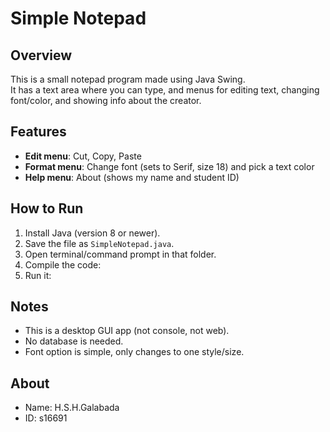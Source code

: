 # Simple Notepad

## Overview
This is a small notepad program made using Java Swing.  
It has a text area where you can type, and menus for editing text, changing font/color, and showing info about the creator.

## Features
- **Edit menu**: Cut, Copy, Paste  
- **Format menu**: Change font (sets to Serif, size 18) and pick a text color  
- **Help menu**: About (shows my name and student ID)  

## How to Run
1. Install Java (version 8 or newer).  
2. Save the file as `SimpleNotepad.java`.  
3. Open terminal/command prompt in that folder.  
4. Compile the code:  
5. Run it:  

## Notes
- This is a desktop GUI app (not console, not web).  
- No database is needed.  
- Font option is simple, only changes to one style/size.  

## About
- Name: H.S.H.Galabada  
- ID: s16691  
